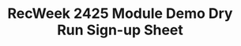 ---
title: RecWeek 2425 Module Demo Dry Run Sign-up Sheet
redirect_to: https://docs.google.com/spreadsheets/d/1Y-2s_9xceYXQi6YCJSGQ_tz9VvHy3L2stoMlWKj-i2I/edit?gid=582398587#gid=582398587
redirect_from: 
  - /RAP24-ModDemoDryRun
  - /rap24-moddemodryrun
---